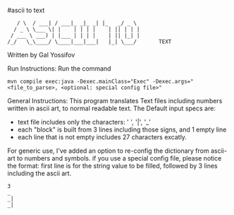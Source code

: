  #ascii to text
 
 ```
    / \  / ___| / ___|_ _|_ _| |_   _/ _ \  
   / _ \ \___ \| |    | | | |    | || | | | 
  / ___ \ ___) | |___ | | | |    | || |_| | 
 /_/   \_\____/ \____|___|___|   |_| \___/       TEXT
 ```
                                            
Written by Gal Yossifov

Run Instructions:
Run the command

```
mvn compile exec:java -Dexec.mainClass="Exec" -Dexec.args="<file_to_parse>, <optional: special config file>" 
```

General Instructions:
This program translates Text files including numbers written in ascii art, to normal readable text.
The Default input specs are:
  - text file includes only the characters: ' ', '|', '_'
  - each "block" is built from 3 lines including those signs, and 1 empty line
  - each line that is not empty includes 27 characters excatly.
  
 For generic use, I've added an option to re-config the dictionary from ascii-art to numbers and symbols.
 if you use a special config file, please notice the format: first line is for the string value to be filled, followed by 3 lines including the ascii art.
 ```
3
 _ 
 _|
 _|
 ```


